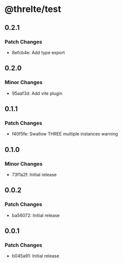 # @threlte/test

## 0.2.1

### Patch Changes

- 8efcb4e: Add type export

## 0.2.0

### Minor Changes

- 95aaf3d: Add vite plugin

## 0.1.1

### Patch Changes

- f40f5fe: Swallow THREE multiple instances warning

## 0.1.0

### Minor Changes

- 73f1a2f: Initial release

## 0.0.2

### Patch Changes

- ba56072: Initial release

## 0.0.1

### Patch Changes

- b045a91: Initial release

